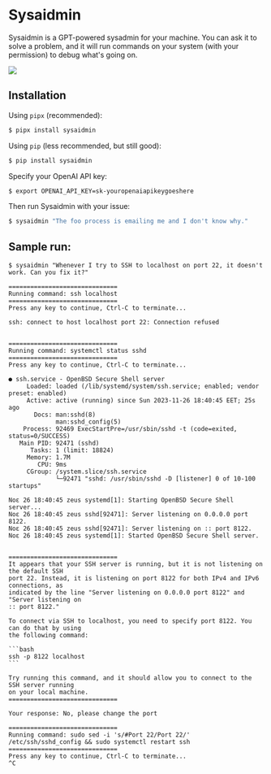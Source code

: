 # Sysaidmin

Sysaidmin is a GPT-powered sysadmin for your machine. You can ask it to solve a problem,
and it will run commands on your system (with your permission) to debug what's going on.

![](misc/demo.gif)


## Installation

Using `pipx` (recommended):

```bash session
$ pipx install sysaidmin
```

Using `pip` (less recommended, but still good):

```bash session
$ pip install sysaidmin
```

Specify your OpenAI API key:

```bash session
$ export OPENAI_API_KEY=sk-youropenaiapikeygoeshere
```

Then run Sysaidmin with your issue:

```bash session
$ sysaidmin "The foo process is emailing me and I don't know why."
```


## Sample run:

    $ sysaidmin "Whenever I try to SSH to localhost on port 22, it doesn't work. Can you fix it?"

    ==============================
    Running command: ssh localhost
    ==============================
    Press any key to continue, Ctrl-C to terminate...

    ssh: connect to host localhost port 22: Connection refused


    ==============================
    Running command: systemctl status sshd
    ==============================
    Press any key to continue, Ctrl-C to terminate...

    ● ssh.service - OpenBSD Secure Shell server
         Loaded: loaded (/lib/systemd/system/ssh.service; enabled; vendor preset: enabled)
         Active: active (running) since Sun 2023-11-26 18:40:45 EET; 25s ago
           Docs: man:sshd(8)
                 man:sshd_config(5)
        Process: 92469 ExecStartPre=/usr/sbin/sshd -t (code=exited, status=0/SUCCESS)
       Main PID: 92471 (sshd)
          Tasks: 1 (limit: 18824)
         Memory: 1.7M
            CPU: 9ms
         CGroup: /system.slice/ssh.service
                 └─92471 "sshd: /usr/sbin/sshd -D [listener] 0 of 10-100 startups"

    Νοε 26 18:40:45 zeus systemd[1]: Starting OpenBSD Secure Shell server...
    Νοε 26 18:40:45 zeus sshd[92471]: Server listening on 0.0.0.0 port 8122.
    Νοε 26 18:40:45 zeus sshd[92471]: Server listening on :: port 8122.
    Νοε 26 18:40:45 zeus systemd[1]: Started OpenBSD Secure Shell server.


    ==============================
    It appears that your SSH server is running, but it is not listening on the default SSH
    port 22. Instead, it is listening on port 8122 for both IPv4 and IPv6 connections, as
    indicated by the line "Server listening on 0.0.0.0 port 8122" and "Server listening on
    :: port 8122."

    To connect via SSH to localhost, you need to specify port 8122. You can do that by using
    the following command:

    ```bash
    ssh -p 8122 localhost
    ```

    Try running this command, and it should allow you to connect to the SSH server running
    on your local machine.
    ==============================

    Your response: No, please change the port

    ==============================
    Running command: sudo sed -i 's/#Port 22/Port 22/' /etc/ssh/sshd_config && sudo systemctl restart ssh
    ==============================
    Press any key to continue, Ctrl-C to terminate...
    ^C
